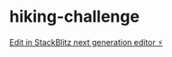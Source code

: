 # hiking-challenge

[Edit in StackBlitz next generation editor ⚡️](https://stackblitz.com/~/github.com/martinfejes/hiking-challenge)